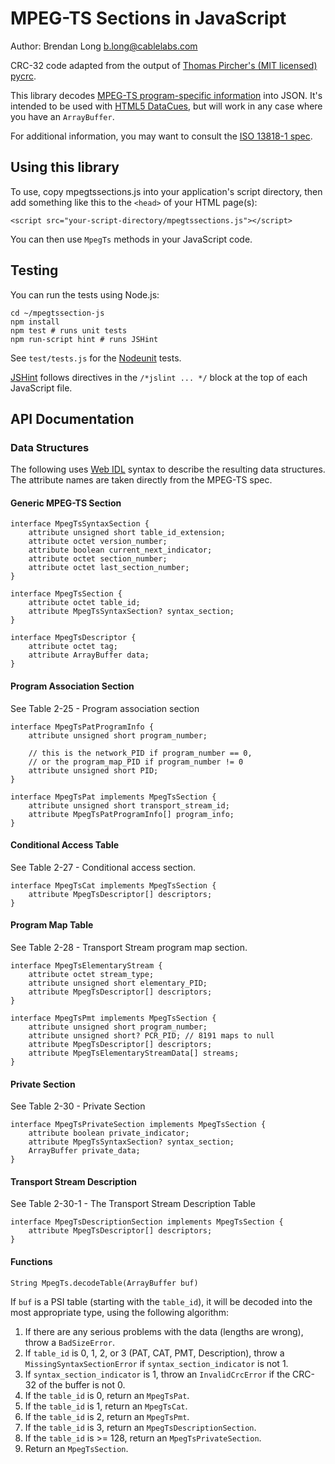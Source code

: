 # MPEG-TS Sections in JavaScript

Author: Brendan Long <b.long@cablelabs.com>

CRC-32 code adapted from the output of [Thomas Pircher's (MIT licensed) pycrc][pycrc].

This library decodes [MPEG-TS program-specific information][mpegts-psi] into JSON. It's intended to be used with [HTML5 DataCues][datacue], but will work in any case where you have an `ArrayBuffer`.

For additional information, you may want to consult the [ISO 13818-1 spec][iso-13818-1].

## Using this library

To use, copy mpegtssections.js into your application's script directory, then add something like this to the `<head>` of your HTML page(s):

    <script src="your-script-directory/mpegtssections.js"></script>

You can then use `MpegTs` methods in your JavaScript code.

## Testing

You can run the tests using Node.js:

    cd ~/mpegtssection-js
    npm install
    npm test # runs unit tests
    npm run-script hint # runs JSHint

See `test/tests.js` for the [Nodeunit][nodeunit] tests.

[JSHint][jshint] follows directives in the `/*jslint ... */` block at the top of each JavaScript file.

## API Documentation

### Data Structures

The following uses [Web IDL][webidl] syntax to describe the resulting data structures. The attribute names are taken directly from the MPEG-TS spec.

#### Generic MPEG-TS Section

    interface MpegTsSyntaxSection {
        attribute unsigned short table_id_extension;
        attribute octet version_number;
        attribute boolean current_next_indicator;
        attribute octet section_number;
        attribute octet last_section_number;
    }

    interface MpegTsSection {
        attribute octet table_id;
        attribute MpegTsSyntaxSection? syntax_section;
    }

    interface MpegTsDescriptor {
        attribute octet tag;
        attribute ArrayBuffer data;
    }

#### Program Association Section

See Table 2-25 - Program association section

    interface MpegTsPatProgramInfo {
        attribute unsigned short program_number;

        // this is the network_PID if program_number == 0,
        // or the program_map_PID if program_number != 0
        attribute unsigned short PID;
    }

    interface MpegTsPat implements MpegTsSection {
        attribute unsigned short transport_stream_id;
        attribute MpegTsPatProgramInfo[] program_info;
    }

#### Conditional Access Table

See Table 2-27 - Conditional access section.

    interface MpegTsCat implements MpegTsSection {
        attribute MpegTsDescriptor[] descriptors;
    }

#### Program Map Table

See Table 2-28 - Transport Stream program map section.

    interface MpegTsElementaryStream {
        attribute octet stream_type;
        attribute unsigned short elementary_PID;
        attribute MpegTsDescriptor[] descriptors;
    }

    interface MpegTsPmt implements MpegTsSection {
        attribute unsigned short program_number;
        attribute unsigned short? PCR_PID; // 8191 maps to null
        attribute MpegTsDescriptor[] descriptors;
        attribute MpegTsElementaryStreamData[] streams;
    }

#### Private Section

See Table 2-30 - Private Section

    interface MpegTsPrivateSection implements MpegTsSection {
        attribute boolean private_indicator;
        attribute MpegTsSyntaxSection? syntax_section;
        ArrayBuffer private_data;
    }

#### Transport Stream Description

See Table 2-30-1 - The Transport Stream Description Table

    interface MpegTsDescriptionSection implements MpegTsSection {
        attribute MpegTsDescriptor[] descriptors;
    }

#### Functions

`String MpegTs.decodeTable(ArrayBuffer buf)`

If `buf` is a PSI table (starting with the `table_id`), it will be decoded into the most appropriate type, using the following algorithm:

 1. If there are any serious problems with the data (lengths are wrong), throw a `BadSizeError`.
 2. If `table_id` is 0, 1, 2, or 3 (PAT, CAT, PMT, Description), throw a `MissingSyntaxSectionError` if `syntax_section_indicator` is not 1.
 3. If `syntax_section_indicator` is 1, throw an `InvalidCrcError` if the CRC-32 of the buffer is not 0.
 4. If the `table_id` is 0, return an `MpegTsPat`.
 5. If the `table_id` is 1, return an `MpegTsCat`.
 6. If the `table_id` is 2, return an `MpegTsPmt`.
 7. If the `table_id` is 3, return an `MpegTsDescriptionSection`.
 8. If the `table_id` is >= 128, return an `MpegTsPrivateSection`.
 9. Return an `MpegTsSection`.

[datacue]: http://www.w3.org/html/wg/drafts/html/CR/embedded-content-0.html#datacue
[iso-13818-1]: http://www.iso.org/iso/home/store/catalogue_ics/catalogue_detail_ics.htm?csnumber=62074
[jshint]: http://www.jshint.com/about/
[mpegts-psi]: http://en.wikipedia.org/wiki/Program-specific_information
[nodeunit]: https://github.com/caolan/nodeunit
[pycrc]: https://github.com/tpircher/pycrc
[webidl]: http://www.w3.org/TR/WebIDL/
